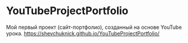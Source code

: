 # YouTubeProjectPortfolio
Мой первый проект (сайт-портфолио), созданный на основе YouTube урока.
https://shevchuknick.github.io/YouTubeProjectPortfolio/
